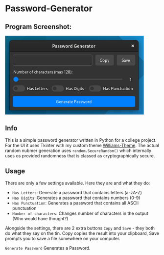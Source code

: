 # Password-Generator

## Program Screenshot:
![Test](Screenshot.png "t")

## Info
This is a simple password generator written in Python for a college project. For the UI it uses Tkinter with my custom theme [Williams-Theme](https://github.com/unavailable-name/Williams-Theme "Williams-Theme"). The actual random nubmer generation uses `random.SecureRandom()` which internally uses os provided randomness that is classed as cryptographically secure.

## Usage
There are only a few settings available. Here they are and what they do:
- `Has Letters`: Generate a password that contains letters (a-zA-Z)
- `Has Digits`: Generates a password that contains numbers (0-9)
- `Has Punctuation`: Generates a password that contains all ASCII punctuation
- `Number of characters`: Changes number of characters in the output (Who would have thought?)

Alongside the settings, there are 2 extra buttons `Copy` and `Save` - they both do what they say on the tin. Copy copies the result into your clipboard, Save prompts you to save a file somewhere on your computer.

`Generate Password` Generates a Password.
